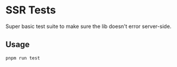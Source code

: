 # SSR Tests

Super basic test suite to make sure the lib doesn't error server-side.

## Usage

```sh
pnpm run test
```
